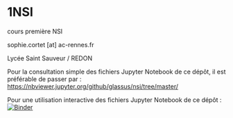 # 1NSI
cours première NSI

sophie.cortet [at] ac-rennes.fr

Lycée Saint Sauveur / REDON

Pour la consultation simple des fichiers Jupyter Notebook de ce dépôt, il est préférable de passer par : https://nbviewer.jupyter.org/github/glassus/nsi/tree/master/

Pour une utilisation interactive des fichiers Jupyter Notebook de ce dépôt :
[![Binder](https://mybinder.org/badge_logo.svg)](https://mybinder.org/v2/gh/cortet/1NSI/master)
